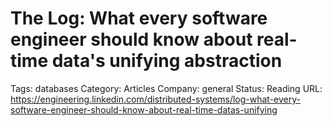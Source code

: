 # The Log: What every software engineer should know about real-time data's unifying abstraction

Tags: databases
Category: Articles
Company: general
Status: Reading
URL: https://engineering.linkedin.com/distributed-systems/log-what-every-software-engineer-should-know-about-real-time-datas-unifying